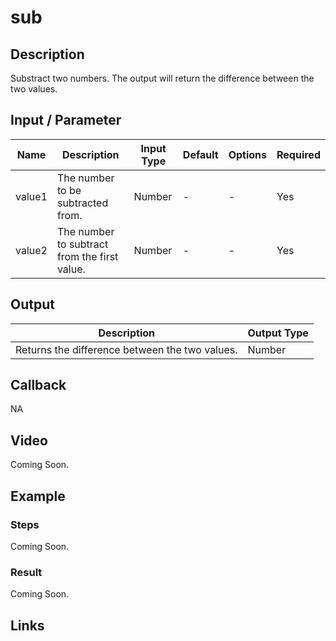 ﻿# sub

## Description

Substract two numbers. The output will return the difference between the two values.

## Input / Parameter

| Name | Description | Input Type | Default | Options | Required |
| ------ | ------ | ------ | ------ | ------ | ------ |
| value1 | The number to be subtracted from. | Number | - | - | Yes |
| value2 | The number to subtract from the first value. | Number | - | - | Yes |

## Output

| Description | Output Type |
| ------ | ------ |
| Returns the difference between the two values. | Number |

## Callback

NA

## Video

Coming Soon.

<!-- Format: [![Video]({image-path}?raw=true)]({url-link}) -->

## Example

<!-- Share a scenario, like a user requirements. -->

### Steps

Coming Soon.

<!-- Show the steps and share some screenshots.

1. .....

Format: ![]({image-path}?raw=true) -->

### Result

Coming Soon.

<!-- Explain the output.

Format: ![]({image-path}?raw=true) -->

## Links